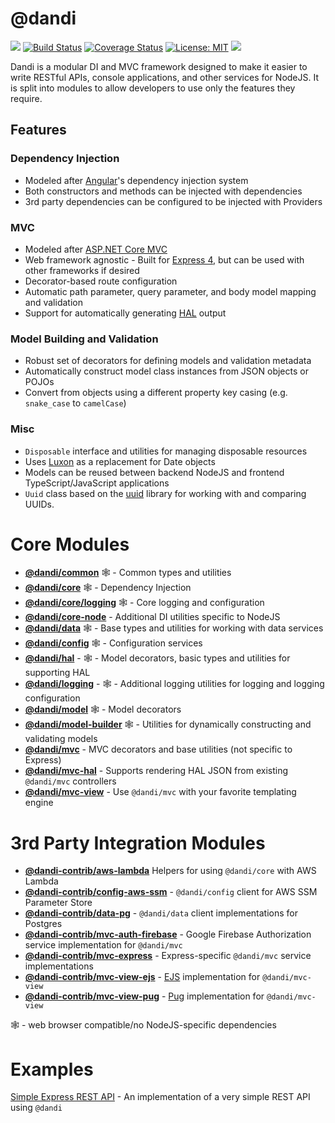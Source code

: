 # @dandi

![](https://img.shields.io/github/release-pre/just-dandi/dandi.svg)
[![Build Status](https://travis-ci.org/just-dandi/dandi.svg?branch=master)](https://travis-ci.org/just-dandi/dandi)
[![Coverage Status](https://coveralls.io/repos/github/just-dandi/dandi/badge.svg)](https://coveralls.io/github/just-dandi/dandi)
[![License: MIT](https://img.shields.io/badge/license-MIT-green.svg)](https://opensource.org/licenses/MIT)
![](https://img.shields.io/snyk/vulnerabilities/github/just-dandi/dandi.svg)

Dandi is a modular DI and MVC framework designed to make it easier to write
RESTful APIs, console applications,  and other services for NodeJS. It is split into modules to
allow developers to use only the features they require.

## Features

### Dependency Injection

- Modeled after [Angular](https://angular.io)'s dependency injection system
- Both constructors and methods can be injected with dependencies
- 3rd party dependencies can be configured to be injected with Providers

### MVC

- Modeled after [ASP.NET Core MVC](https://docs.microsoft.com/en-us/aspnet/core/mvc/overview)
- Web framework agnostic - Built for [Express 4](https://expressjs.com/), but can be used with other frameworks if desired
- Decorator-based route configuration
- Automatic path parameter, query parameter, and body model mapping and validation
- Support for automatically generating [HAL](http://stateless.co/hal_specification.html) output

### Model Building and Validation

- Robust set of decorators for defining models and validation metadata
- Automatically construct model class instances from JSON objects or POJOs
- Convert from objects using a different property key casing
  (e.g. `snake_case` to `camelCase`)

### Misc

- `Disposable` interface and utilities for managing disposable resources
- Uses [Luxon](https://moment.github.io/luxon/) as a replacement for Date objects
- Models can be reused between backend NodeJS and frontend TypeScript/JavaScript applications
- `Uuid` class based on the [uuid](https://github.com/kelektiv/node-uuid) library for working with and comparing UUIDs.

# Core Modules

- **[@dandi/common](./packages/dandi/common)** 🕸 - Common types and utilities
- **[@dandi/core](./packages/dandi/core)** 🕸 - Dependency Injection
- **[@dandi/core/logging](./packages/dandi/core/logging)** 🕸 - Core logging and configuration
- **[@dandi/core-node](./packages/dandi/core-node)** - Additional DI utilities specific to NodeJS
- **[@dandi/data](./packages/dandi/data)** 🕸 - Base types and utilities for working with data services
- **[@dandi/config](./packages/dandi/config)** 🕸 - Configuration services
- **[@dandi/hal](./packages/dandi/hal)** - 🕸 - Model decorators, basic types and utilities for supporting HAL
- **[@dandi/logging](./packages/dandi/logging)** - 🕸 - Additional logging utilities for logging and logging configuration
- **[@dandi/model](./packages/dandi/model)** 🕸 - Model decorators
- **[@dandi/model-builder](./packages/dandi/model-builder)** 🕸 - Utilities for dynamically constructing and validating models
- **[@dandi/mvc](./packages/dandi/mvc)** - MVC decorators and base utilities (not specific to Express)
- **[@dandi/mvc-hal](./packages/dandi/mvc-hal)** - Supports rendering HAL JSON from existing `@dandi/mvc` controllers
- **[@dandi/mvc-view](./packages/dandi/mvc-view)** - Use `@dandi/mvc` with your favorite templating engine

# 3rd Party Integration Modules

- **[@dandi-contrib/aws-lambda](./packages/dandi-contrib/aws-lambda)** Helpers for using `@dandi/core` with AWS Lambda
- **[@dandi-contrib/config-aws-ssm](./packages/dandi-contrib/config-aws-ssm)** - `@dandi/config` client for AWS SSM Parameter Store
- **[@dandi-contrib/data-pg](./packages/dandi-contrib/data-pg)** - `@dandi/data` client implementations for Postgres
- **[@dandi-contrib/mvc-auth-firebase](./packages/dandi-contrib/mvc-auth-firebase)** - Google Firebase Authorization service implementation for `@dandi/mvc`
- **[@dandi-contrib/mvc-express](./packages/dandi-contrib/mvc-express)** - Express-specific `@dandi/mvc` service implementations
- **[@dandi-contrib/mvc-view-ejs](./packages/dandi-contrib/mvc-view-ejs)** - [EJS](https://ejs.co) implementation for `@dandi/mvc-view`
- **[@dandi-contrib/mvc-view-pug](./packages/dandi-contrib/mvc-view-pug)** - [Pug](https://pugjs.org) implementation for `@dandi/mvc-view`

🕸 - web browser compatible/no NodeJS-specific dependencies

# Examples

[Simple Express REST API](./_examples/simple-express-rest-api) - An
implementation of a very simple REST API using `@dandi`
